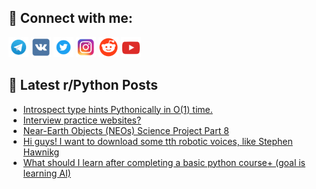 ## 🔎 Connect with me:
[<img src="https://github.com/bullbesh/bullbesh/blob/main/images/Telegram.png" width="32" height="32" />](https://t.me/bullbesh)
[<img src="https://github.com/bullbesh/bullbesh/blob/main/images/VK.png" width="32" height="32" />](https://vk.com/bullbesh)
[<img src="https://github.com/bullbesh/bullbesh/blob/main/images/Twitter.png" width="32" height="32" />](https://twitter.com/bullbesh1)
[<img src="https://github.com/bullbesh/bullbesh/blob/main/images/Instagram.png" width="32" height="32" />](https://www.instagram.com/bullbesh)
[<img src="https://github.com/bullbesh/bullbesh/blob/main/images/Reddit.png" width="32" height="32" />](https://www.reddit.com/user/bullbesh)
[<img src="https://github.com/bullbesh/bullbesh/blob/main/images/YouTube.png" width="32" height="32" />](https://www.youtube.com/channel/UCtfjRs6uzgq5mfm8S06WTcg)

## 📕 Latest r/Python Posts
<!-- BLOG-POST-LIST:START -->
- [Introspect type hints Pythonically in O&lpar;1&rpar; time.](https://www.reddit.com/r/Python/comments/xnwj3r/introspect_type_hints_pythonically_in_o1_time/)
- [Interview practice websites?](https://www.reddit.com/r/Python/comments/xnw4c9/interview_practice_websites/)
- [Near-Earth Objects &lpar;NEOs&rpar; Science Project Part 8](https://www.reddit.com/r/Python/comments/xnvggf/nearearth_objects_neos_science_project_part_8/)
- [Hi guys! I want to download some tth robotic voices, like Stephen Hawnikg](https://www.reddit.com/r/Python/comments/xnvect/hi_guys_i_want_to_download_some_tth_robotic/)
- [What should I learn after completing a basic python course+ &lpar;goal is learning AI&rpar;](https://www.reddit.com/r/Python/comments/xnuwgw/what_should_i_learn_after_completing_a_basic/)
<!-- BLOG-POST-LIST:END -->
